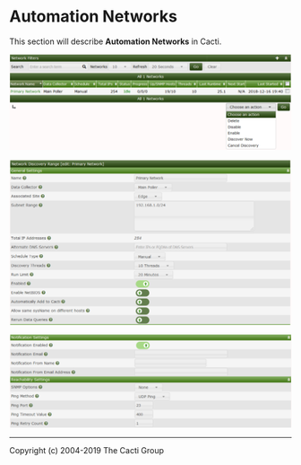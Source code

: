 # Automation Networks

This section will describe **Automation Networks** in Cacti.

![Automation Networks](images/automation-networks.png)

![Automation Networks Edit General](images/automation-networks-edit1.png)

![Automation Networks Edit Notification/Reachability](images/automation-networks-edit2.png)

---
Copyright (c) 2004-2019 The Cacti Group
